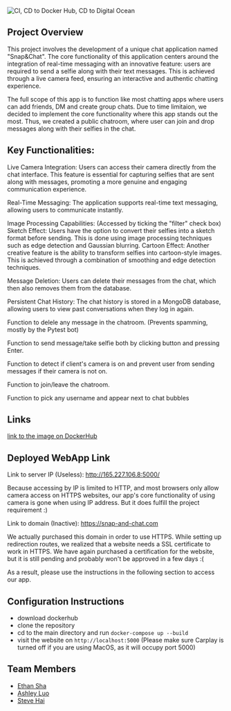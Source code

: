![CI, CD to Docker Hub, CD to Digital Ocean](https://github.com/software-students-fall2023/5-final-project-project5dominators/actions/workflows/webappCI-CD.yaml/badge.svg)


## Project Overview

This project involves the development of a unique chat application named "Snap&Chat". The core functionality of this application centers around the integration of real-time messaging with an innovative feature: users are required to send a selfie along with their text messages. This is achieved through a live camera feed, ensuring an interactive and authentic chatting experience. 

The full scope of this app is to function like most chatting apps where users can add friends, DM and create group chats. Due to time limitaion, we decided to implement the core functionality where this app stands out the most. Thus, we created a public chatroom, where user can join and drop messages along with their selfies in the chat. 

## Key Functionalities:

Live Camera Integration: Users can access their camera directly from the chat interface. This feature is essential for capturing selfies that are sent along with messages, promoting a more genuine and engaging communication experience.

Real-Time Messaging: The application supports real-time text messaging, allowing users to communicate instantly.

Image Processing Capabilities: (Accessed by ticking the "filter" check box)
Sketch Effect: Users have the option to convert their selfies into a sketch format before sending. This is done using image processing techniques such as edge detection and Gaussian blurring.
Cartoon Effect: Another creative feature is the ability to transform selfies into cartoon-style images. This is achieved through a combination of smoothing and edge detection techniques.

Message Deletion: Users can delete their messages from the chat, which then also removes them from the database.

Persistent Chat History: The chat history is stored in a MongoDB database, allowing users to view past conversations when they log in again.

Function to delele any message in the chatroom. (Prevents spamming, mostly by the Pytest bot)

Function to send message/take selfie both by clicking button and pressing Enter. 

Function to detect if client's camera is on and prevent user from sending messages if their camera is not on. 

Function to join/leave the chatroom. 

Function to pick any username and appear next to chat bubbles



## Links

[link to the image on DockerHub ](https://hub.docker.com/repository/docker/hyteve/snap-and-chat/general)


## Deployed WebApp Link

Link to server IP (Useless): http://165.227.106.8:5000/

Because accessing by IP is limited to HTTP, and most browsers only allow camera access on HTTPS websites, our app's core functionality of using camera is gone when using IP address. But it does fulfill the project requirement  :)

Link to domain (Inactive): https://snap-and-chat.com

We actually purchased this domain in order to use HTTPS. While setting up redirection routes, we realized that a website needs a SSL certificate to work in HTTPS. We have again purchased a certification for the website, but it is still pending and probably won't be approved in a few days  :(


As a result, please use the instructions in the following section to access our app. 

## Configuration Instructions
- download dockerhub
- clone the repository
- cd to the main directory and run  `docker-compose up --build`
- visit the website on `http://localhost:5000` (Please make sure Carplay is turned off if you are using MacOS, as it will occupy port 5000)


## Team Members
- [Ethan Sha](https://github.com/EthanSha111)
- [Ashley Luo](https://github.com/luoashley)
- [Steve Hai](https://github.com/Hyteve)
